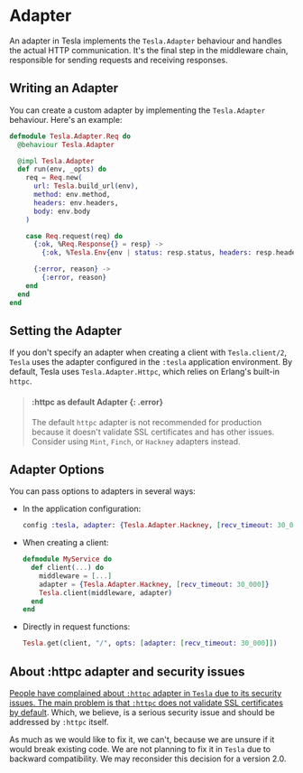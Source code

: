 # Adapter

An adapter in Tesla implements the `Tesla.Adapter` behaviour and handles the
actual HTTP communication. It's the final step in the middleware chain,
responsible for sending requests and receiving responses.

## Writing an Adapter

You can create a custom adapter by implementing the `Tesla.Adapter` behaviour.
Here's an example:

```elixir
defmodule Tesla.Adapter.Req do
  @behaviour Tesla.Adapter

  @impl Tesla.Adapter
  def run(env, _opts) do
    req = Req.new(
      url: Tesla.build_url(env),
      method: env.method,
      headers: env.headers,
      body: env.body
    )

    case Req.request(req) do
      {:ok, %Req.Response{} = resp} ->
        {:ok, %Tesla.Env{env | status: resp.status, headers: resp.headers, body: resp.body}}

      {:error, reason} ->
        {:error, reason}
    end
  end
end
```

## Setting the Adapter

If you don't specify an adapter when creating a client with `Tesla.client/2`,
`Tesla` uses the adapter configured in the `:tesla` application environment.
By default, Tesla uses `Tesla.Adapter.Httpc`, which relies on Erlang's built-in
`httpc`.

> #### :httpc as default Adapter {: .error}
> The default `httpc` adapter is not recommended for production because it
> doesn't validate SSL certificates and has other issues. Consider using `Mint`,
> `Finch`, or `Hackney` adapters instead.

## Adapter Options

You can pass options to adapters in several ways:

- In the application configuration:

  ```elixir
  config :tesla, adapter: {Tesla.Adapter.Hackney, [recv_timeout: 30_000]}
  ```

- When creating a client:

  ```elixir
  defmodule MyService do
    def client(...) do
      middleware = [...]
      adapter = {Tesla.Adapter.Hackney, [recv_timeout: 30_000]}
      Tesla.client(middleware, adapter)
    end
  end
  ```

- Directly in request functions:

  ```elixir
  Tesla.get(client, "/", opts: [adapter: [recv_timeout: 30_000]])
  ```

## About :httpc adapter and security issues

[People have complained about `:httpc` adapter in `Tesla` due to
its security issues. The main problem is that `:httpc` does not validate SSL
certificates by default][0]. Which, we believe, is a serious security issue and
should be addressed by `:httpc` itself.

As much as we would like to fix it, we can't, because we are unsure if it would
break existing code. We are not planning to fix it in `Tesla` due to backward
compatibility. We may reconsider this decision for a version 2.0.

[0]: https://github.com/elixir-tesla/tesla/issues/293
